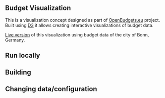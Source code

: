 ## Budget Visualization

This is a visualization concept designed as part of [OpenBudgets.eu](https://openbudgets.eu/) project. Built using [D3](https://github.com/d3) it allows creating interactive visualizations of budget data.

[Live version](https://budget-bonn.herokuapp.com/) of this visualization using budget data of the city of Bonn, Germany.

## Run locally

## Building

## Changing data/configuration

